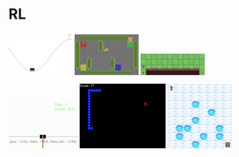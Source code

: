# RL

<img width="25%" src="https://github.com/parkkyungjun/RL/blob/main/gym/MountainCar-v0/MountainCar-v0.gif"> <img width="25%" src="https://github.com/parkkyungjun/RL/blob/main/gym/Taxi-v3/Taxi-v3.gif"> <img width="25%" src="https://github.com/parkkyungjun/RL/blob/main/gym/CliffWalking-v0/CliffWalking-v0.gif">

<img width="27%" src="https://github.com/parkkyungjun/RL/blob/main/pendulum/pendulum.gif?raw=true"> <img width="33.5%" src="https://github.com/parkkyungjun/RL/blob/main/snake_ai/result/SnakeAI.gif?raw=true"> <img width="25%" src="https://github.com/parkkyungjun/RL/blob/main/gym/FrozenLake8x8-v1/FrozenLake8x8-v1.gif">



